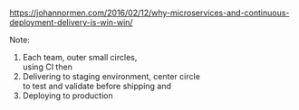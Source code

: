 <!-- .slide: data-background-image="img/cd.png" data-background-size="contain" -->

<div style="height:17em"> </div>

https://johannormen.com/2016/02/12/why-microservices-and-continuous-deployment-delivery-is-win-win/ <!-- .element: style="font-size:small; position: absolute; right:0" -->

Note:

1. Each team, outer small circles,<br />
   using CI then
1. Delivering to staging environment, center circle<br />
   to test and validate before shipping and
1. Deploying to production
